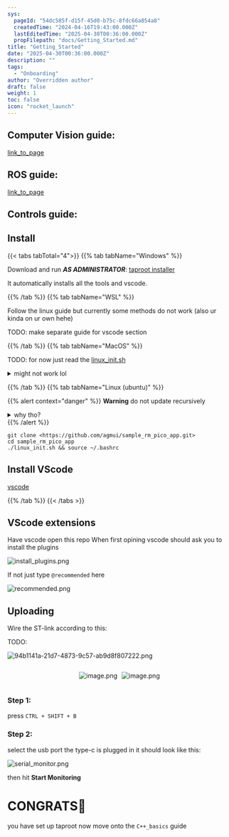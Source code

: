 ```yaml
---
sys:
  pageId: "54dc585f-d15f-45d0-b75c-8fdc66a854a8"
  createdTime: "2024-04-16T19:43:00.000Z"
  lastEditedTime: "2025-04-30T00:36:00.000Z"
  propFilepath: "docs/Getting_Started.md"
title: "Getting_Started"
date: "2025-04-30T00:36:00.000Z"
description: ""
tags:
  - "Onboarding"
author: "Overridden author"
draft: false
weight: 1
toc: false
icon: "rocket_launch"
---
```


## Computer Vision guide:

[link_to_page](86d45bc0-388b-4d26-8848-44f255f73d0e)

## ROS guide:

[link_to_page](3c76c1de-ec8f-46d6-8b0a-294005edc2d5)

## Controls guide:

## Install

{{< tabs tabTotal="4">}}
{{% tab tabName="Windows" %}}

Download and run _**AS ADMINISTRATOR**_: [taproot installer](https://github.com/Thornbots/TeachingFreshies/releases/tag/1.0)

It automatically installs all the tools and vscode.

{{% /tab %}}
{{% tab tabName="WSL" %}}

Follow the linux guide but currently some methods do not work (also ur kinda on ur own hehe)

TODO: make separate guide for vscode section

{{% /tab %}}
{{% tab tabName="MacOS" %}}

TODO: for now just read the [linux_init.sh](https://github.com/agmui/sample_rm_pico_app/blob/main/linux_init.sh)

<details>
<summary>might not work lol</summary>

`brew install libusb pkg-config`

Next install: [vscode](https://code.visualstudio.com/Download)

</details>

{{% /tab %}}
{{% tab tabName="Linux (ubuntu)" %}}

{{% alert context="danger" %}}
**Warning** do not update recursively
<details>
<summary>why tho?</summary>
There are some submodules that may go on for a while (like tinyusb) and I highly
recommend you don't need to get them.
If you want to see what submodules I update just look in `linux_init.sh`
</details>
{{% /alert %}}

```shell
git clone <https://github.com/agmui/sample_rm_pico_app.git>
cd sample_rm_pico_app
./linux_init.sh && source ~/.bashrc
```

## Install VScode

[vscode](https://code.visualstudio.com/Download)

{{% /tab %}}
{{< /tabs >}}

## VScode extensions

Have vscode open this repo
When first opining vscode should ask you to install the plugins

![install_plugins.png](https://prod-files-secure.s3.us-west-2.amazonaws.com/d518164a-d88e-44d1-a4ee-3adb3bd8bce0/89bd30f0-1825-4e77-867b-0a41ce370880/install_plugins.png?X-Amz-Algorithm=AWS4-HMAC-SHA256&X-Amz-Content-Sha256=UNSIGNED-PAYLOAD&X-Amz-Credential=ASIAZI2LB4663YP3KJDK%2F20250515%2Fus-west-2%2Fs3%2Faws4_request&X-Amz-Date=20250515T004036Z&X-Amz-Expires=3600&X-Amz-Security-Token=IQoJb3JpZ2luX2VjEGkaCXVzLXdlc3QtMiJGMEQCICOf9AYOBu3shWcdWSojAs%2BVM63f8NuDSAx%2B6ZE25gXbAiAY8uiPAR%2BNZ2MnLSmTaWXIUeYD04kJS%2By0VA1sYwwi2Sr%2FAwgiEAAaDDYzNzQyMzE4MzgwNSIMn1YgJm4%2FsQSyjR%2FFKtwDDwC9T1mVR%2BmCi8XAVRBLKe3WpNUPNT4hQsVoNRByDFa%2BO92mYI28f%2BX%2B%2FomEbtS%2BePMS5OQZ3NCElIQaLMvKloGWVwQ7WycuXahcpPyTOuJqHT2PayqFT1ci%2BwE1YOMEVYpM5OyaHnt2y88kcgn4KxTC3HNHApx3hK%2F%2F4I685qSBifwsHdnBbOf%2FVwIS90iv6IbRF%2Fi3VmCnRCw4A%2FqPM5HtHj5apDshyR%2FQL2sLhxophuPf1CzOOrSCWLLnWamQCxy2Zn5v6r8XUeseE%2FQyyxJJlvzK%2BbTdhHhjoueAuot3XZNEutiy%2F0Bkn7qEHfeIM9OIDS4vFDc501sndBSDbeeu0O00Qpk7F%2FCGnxQczBDdn97WnppOuFiOZGliZcLzs%2F560MK6YmluPeh%2BWKV5V702EGgK76TfJ5IOEhOpMuFCWNhX7yPXAJEPjoWVFfM89jsgQrREbpvGnU6CVtQIKbyEN1NdTQvmV%2B3aX%2F2KTo29%2BP4zWgmIVZKLvYsmgtvPXs94Xc8UcQYHBdb%2B2obT6KQDjChGJdfjib1yvZT7c0OxN5fyduMf8eXwe0tJpGtb4TI0QIfeTbNwxXkgQnx77Zh1JLqFWQ%2Fg%2F8sh6NB88vjnga9AjDP94azKT0swmOyUwQY6pgEUr%2BhD8VFIQHb5kwAmhEW1pQCiojEKx9uXMxspKrPLlaANT%2FNgzhSDYSdAq57wLW1m%2BxTmxIiKolrGF5rGE8OC74O9KLKnDB%2BaJVLA25VqAQxyNiUnN1L%2BtAx2siXB8M3DNc4mdmY3rCu4xQA%2F33NwIZfLOKr9Kmxn2%2BVK7tnMRRbfv8hduri0VBWYcAuD%2F35OXngxb1CK6Myl17J%2B9wd7gtE%2BWz6n&X-Amz-Signature=d0fe1e313122f27d08d3ed16925769a81436e2e0549799647cc03e0aaccb1659&X-Amz-SignedHeaders=host&x-id=GetObject)

If not just type `@recommended` here  

![recommended.png](https://prod-files-secure.s3.us-west-2.amazonaws.com/d518164a-d88e-44d1-a4ee-3adb3bd8bce0/61e661e9-5d85-4dfc-be0d-8d2097a5e793/recommended.png?X-Amz-Algorithm=AWS4-HMAC-SHA256&X-Amz-Content-Sha256=UNSIGNED-PAYLOAD&X-Amz-Credential=ASIAZI2LB4663YP3KJDK%2F20250515%2Fus-west-2%2Fs3%2Faws4_request&X-Amz-Date=20250515T004036Z&X-Amz-Expires=3600&X-Amz-Security-Token=IQoJb3JpZ2luX2VjEGkaCXVzLXdlc3QtMiJGMEQCICOf9AYOBu3shWcdWSojAs%2BVM63f8NuDSAx%2B6ZE25gXbAiAY8uiPAR%2BNZ2MnLSmTaWXIUeYD04kJS%2By0VA1sYwwi2Sr%2FAwgiEAAaDDYzNzQyMzE4MzgwNSIMn1YgJm4%2FsQSyjR%2FFKtwDDwC9T1mVR%2BmCi8XAVRBLKe3WpNUPNT4hQsVoNRByDFa%2BO92mYI28f%2BX%2B%2FomEbtS%2BePMS5OQZ3NCElIQaLMvKloGWVwQ7WycuXahcpPyTOuJqHT2PayqFT1ci%2BwE1YOMEVYpM5OyaHnt2y88kcgn4KxTC3HNHApx3hK%2F%2F4I685qSBifwsHdnBbOf%2FVwIS90iv6IbRF%2Fi3VmCnRCw4A%2FqPM5HtHj5apDshyR%2FQL2sLhxophuPf1CzOOrSCWLLnWamQCxy2Zn5v6r8XUeseE%2FQyyxJJlvzK%2BbTdhHhjoueAuot3XZNEutiy%2F0Bkn7qEHfeIM9OIDS4vFDc501sndBSDbeeu0O00Qpk7F%2FCGnxQczBDdn97WnppOuFiOZGliZcLzs%2F560MK6YmluPeh%2BWKV5V702EGgK76TfJ5IOEhOpMuFCWNhX7yPXAJEPjoWVFfM89jsgQrREbpvGnU6CVtQIKbyEN1NdTQvmV%2B3aX%2F2KTo29%2BP4zWgmIVZKLvYsmgtvPXs94Xc8UcQYHBdb%2B2obT6KQDjChGJdfjib1yvZT7c0OxN5fyduMf8eXwe0tJpGtb4TI0QIfeTbNwxXkgQnx77Zh1JLqFWQ%2Fg%2F8sh6NB88vjnga9AjDP94azKT0swmOyUwQY6pgEUr%2BhD8VFIQHb5kwAmhEW1pQCiojEKx9uXMxspKrPLlaANT%2FNgzhSDYSdAq57wLW1m%2BxTmxIiKolrGF5rGE8OC74O9KLKnDB%2BaJVLA25VqAQxyNiUnN1L%2BtAx2siXB8M3DNc4mdmY3rCu4xQA%2F33NwIZfLOKr9Kmxn2%2BVK7tnMRRbfv8hduri0VBWYcAuD%2F35OXngxb1CK6Myl17J%2B9wd7gtE%2BWz6n&X-Amz-Signature=474ce6ee2fd48a943f0cc67b2f1e44635e3e3b83517ae9cef9f49a2522b9b9c0&X-Amz-SignedHeaders=host&x-id=GetObject)

## Uploading

Wire the ST-link according to this:

TODO:

![94b1141a-21d7-4873-9c57-ab9d8f807222.png](https://prod-files-secure.s3.us-west-2.amazonaws.com/d518164a-d88e-44d1-a4ee-3adb3bd8bce0/e5fad17d-ab82-4300-9f4c-505ab4b1202c/94b1141a-21d7-4873-9c57-ab9d8f807222.png?X-Amz-Algorithm=AWS4-HMAC-SHA256&X-Amz-Content-Sha256=UNSIGNED-PAYLOAD&X-Amz-Credential=ASIAZI2LB4663YP3KJDK%2F20250515%2Fus-west-2%2Fs3%2Faws4_request&X-Amz-Date=20250515T004036Z&X-Amz-Expires=3600&X-Amz-Security-Token=IQoJb3JpZ2luX2VjEGkaCXVzLXdlc3QtMiJGMEQCICOf9AYOBu3shWcdWSojAs%2BVM63f8NuDSAx%2B6ZE25gXbAiAY8uiPAR%2BNZ2MnLSmTaWXIUeYD04kJS%2By0VA1sYwwi2Sr%2FAwgiEAAaDDYzNzQyMzE4MzgwNSIMn1YgJm4%2FsQSyjR%2FFKtwDDwC9T1mVR%2BmCi8XAVRBLKe3WpNUPNT4hQsVoNRByDFa%2BO92mYI28f%2BX%2B%2FomEbtS%2BePMS5OQZ3NCElIQaLMvKloGWVwQ7WycuXahcpPyTOuJqHT2PayqFT1ci%2BwE1YOMEVYpM5OyaHnt2y88kcgn4KxTC3HNHApx3hK%2F%2F4I685qSBifwsHdnBbOf%2FVwIS90iv6IbRF%2Fi3VmCnRCw4A%2FqPM5HtHj5apDshyR%2FQL2sLhxophuPf1CzOOrSCWLLnWamQCxy2Zn5v6r8XUeseE%2FQyyxJJlvzK%2BbTdhHhjoueAuot3XZNEutiy%2F0Bkn7qEHfeIM9OIDS4vFDc501sndBSDbeeu0O00Qpk7F%2FCGnxQczBDdn97WnppOuFiOZGliZcLzs%2F560MK6YmluPeh%2BWKV5V702EGgK76TfJ5IOEhOpMuFCWNhX7yPXAJEPjoWVFfM89jsgQrREbpvGnU6CVtQIKbyEN1NdTQvmV%2B3aX%2F2KTo29%2BP4zWgmIVZKLvYsmgtvPXs94Xc8UcQYHBdb%2B2obT6KQDjChGJdfjib1yvZT7c0OxN5fyduMf8eXwe0tJpGtb4TI0QIfeTbNwxXkgQnx77Zh1JLqFWQ%2Fg%2F8sh6NB88vjnga9AjDP94azKT0swmOyUwQY6pgEUr%2BhD8VFIQHb5kwAmhEW1pQCiojEKx9uXMxspKrPLlaANT%2FNgzhSDYSdAq57wLW1m%2BxTmxIiKolrGF5rGE8OC74O9KLKnDB%2BaJVLA25VqAQxyNiUnN1L%2BtAx2siXB8M3DNc4mdmY3rCu4xQA%2F33NwIZfLOKr9Kmxn2%2BVK7tnMRRbfv8hduri0VBWYcAuD%2F35OXngxb1CK6Myl17J%2B9wd7gtE%2BWz6n&X-Amz-Signature=3879336e4773f5c7091029c8d504eae74b0b7fd71dddc9422fca83da41503141&X-Amz-SignedHeaders=host&x-id=GetObject)

<div style="display: flex;flex-direction: row; column-gap:10px; max-width: 630px;justify-content: center;">
<div>

![image.png](https://prod-files-secure.s3.us-west-2.amazonaws.com/d518164a-d88e-44d1-a4ee-3adb3bd8bce0/210ecb78-1116-4d7b-b9b7-2292f66fa2c2/image.png?X-Amz-Algorithm=AWS4-HMAC-SHA256&X-Amz-Content-Sha256=UNSIGNED-PAYLOAD&X-Amz-Credential=ASIAZI2LB466QYC26VTG%2F20250515%2Fus-west-2%2Fs3%2Faws4_request&X-Amz-Date=20250515T004044Z&X-Amz-Expires=3600&X-Amz-Security-Token=IQoJb3JpZ2luX2VjEGkaCXVzLXdlc3QtMiJHMEUCIQDpb%2FdNqpF%2F%2FXJZjxnuiY5yfw1tVIq0pmKbddG8ojlvkwIgK3EgWRdhrwORjF9P0oO1zsFZJYsCIkL58wLz0GoWgXEq%2FwMIIhAAGgw2Mzc0MjMxODM4MDUiDDSFu2akRltB4EBiRyrcA16ObN5ayZNyPENAiAfPs2%2Fc5UO2gZ66dg8Vip7MXeqqetwmws8Bsb69LSqqZDPSx5ffvEcmTR0YWcpwBKtMss8WZX3wD4EwG1JCl2z86VTCrzMIfegcZOjtZ%2BGbuO8hmduk3XQ6%2FRJ3zdIJqfTS0EyNU6b64To4dLG8YIhaSZyQO8Ibux6JF51nvB4GR0yUS0Z2Iv8cPDZEr%2BBrXnjKDGT6n60UZPoCIqundKb0HC0lFn9EpZEwhQB1yYTRSs9Nw7yKK8lmULnSGT6fXfg8Fmkfvgj%2F%2Fo4r4uQ5YRmsPkyJ4nLRUA7VjXfUeVUBytKQmYzGXEbr0Fa%2BSKeAiFG1VfUu6RjUQvSWAnUfOqOPcbR97hhw8RUA8Gc9VV65pTgq7QVVvC7E1r6AFqqccuOJ8V0CqlUaJEerQ8%2FyFoHpYAYEZmMzFCCPcVDcI4VYHcTP9rre91t3QCSdcV6%2Funt%2F9JBLnJO0LMieJux7Hztv8PxbFS2V6cAiIzFDOr8nXto9CwQDw7WHWj08KEI3FobACJGvAphUcVf08q6JtazbmqTodNMsnc4y%2BxX6Fi%2BV29H03udzM6Vk3UbZLZ1COd4ookQGCz8f48eOl19QJ%2F9y1KA9NgBP8WjRubyQc7PVMPLrlMEGOqUB0%2Fep78YCtdCVOGwFu9IYtpSvFbFsPlb8TF0nS4xctfFFs3smiK3Vd9Xofm8Dk%2BCwKk7UCRUXRLWIIi7dffv7Kz0Inz3D5xWD21fbVcDxX%2F2pqF98dwOFAhWgFYwoO2RECsh5%2FmQ0NhDMa4TlNQN3LeJRI5hC6o4h%2BAjFQ0SEE%2FQ1i5bjfGQaibNv739cPBFJX63Q89qqsm%2FlJSKzXLzAWtS2HvCl&X-Amz-Signature=d663f4a4d55acf16721181a6f8f7bb1d881ab6457a9ca3c0bd0726d4eb285e2a&X-Amz-SignedHeaders=host&x-id=GetObject)

</div>
<div>

![image.png](https://prod-files-secure.s3.us-west-2.amazonaws.com/d518164a-d88e-44d1-a4ee-3adb3bd8bce0/33a0fd0f-8ca6-4a86-8e09-26e95ded1fff/image.png?X-Amz-Algorithm=AWS4-HMAC-SHA256&X-Amz-Content-Sha256=UNSIGNED-PAYLOAD&X-Amz-Credential=ASIAZI2LB466QQP6ALKJ%2F20250515%2Fus-west-2%2Fs3%2Faws4_request&X-Amz-Date=20250515T004044Z&X-Amz-Expires=3600&X-Amz-Security-Token=IQoJb3JpZ2luX2VjEGkaCXVzLXdlc3QtMiJHMEUCIGsizYK0zwyXsHDz5wgCu3sUwqkCIk%2FZvY5VlYhhpjN8AiEA5%2BivenihejuF6XnbSADR1%2FuD8gJ%2FTtsN%2Bw5pHBXjUuUq%2FwMIIhAAGgw2Mzc0MjMxODM4MDUiDH3Zr10uouEMnMvlHCrcA7TDPfZ2Ya8AjsSlgvIFNefABag3spFErvwBGWMYXIbGEt32ByRY2uQH3mbkyyiWncnfCkDhPSEiEdCXxc9SuD62RMrFUXu3wMIaNeVltqGKWS2Y8JF9l0FfZZHDco4zMx4RuqXonqkloKuQ0bv3MnEWJHEUf2KBJB83%2FdcCVbYtb0XhipFnz7WNsG%2BimJ4bsp7iFXDvMkW%2B5BwPpI9InxJ3B6aiiSnKDz9hFvLZ9CNYFQDp7GxUloKi513M7Xl%2FIIzOeBDYtvCeoh6O3is4dC1yZp84mRnS%2B9WSxynUpotyg4W8ffgX8vcoHhGWbzlhnatkqHMGbxiEoWXdA0vTjtVhx4nQ40LyuGAYkXpGJNKucM8borBPVt76OnLUCHxry4wyrPRTL9H9XPhFEJQqKpwDsSHFx6121rVtUD6drZuyTmkrUHOKkuhywNOQTNQhllyJmQXU0gow1IpXIdXPDbpmEGZT8K7GrSk2cKkGqv8Fv1JtCgRgrMhzj5Szw7j5sbF6WkBJN6q%2FG0zMNmotHrvSf0UklN0CsR8JIMeLijs1rVyfMaYkC7AIXsp%2BhOK109hUW1mcbzr54geCc3%2Bqhk4YyI0Kg%2BAxPQRmCj%2FhmZmqMV6u73gCXn4y3DlUMJjslMEGOqUBR2WhGZWQu7QMuM2UtBCYtu%2Fk4MmTI0pGzBkZ5g0oOyga9CCVoZmLZRC4cD8F5LmQKZ99UMwbigBHO5ERfzxqBf2rlA3KbnkXIdJUV3vGJkfe03F8r%2B5jQ6ie0fWyLjL2NqxHZsXZ%2BX7VuXOHmApqUiZaCJFn2ChYpngzWyzDdMlaL2fNSuvyeH3gvzyTkHleWpgKFiCC1weMjF9u4JDb0U9ZeCUx&X-Amz-Signature=e648e077d88eab28e6649a6e9a9726e37ba7d3a182f127e07e818dfb1f2c913f&X-Amz-SignedHeaders=host&x-id=GetObject)

</div>
</div>

### Step 1:

press `CTRL + SHIFT + B`

### Step 2:

select the usb port the type-c is plugged in it should look like this:

![serial_monitor.png](https://prod-files-secure.s3.us-west-2.amazonaws.com/d518164a-d88e-44d1-a4ee-3adb3bd8bce0/f03f4774-05d4-4393-b6a0-d5efb6d315ab/serial_monitor.png?X-Amz-Algorithm=AWS4-HMAC-SHA256&X-Amz-Content-Sha256=UNSIGNED-PAYLOAD&X-Amz-Credential=ASIAZI2LB4663YP3KJDK%2F20250515%2Fus-west-2%2Fs3%2Faws4_request&X-Amz-Date=20250515T004036Z&X-Amz-Expires=3600&X-Amz-Security-Token=IQoJb3JpZ2luX2VjEGkaCXVzLXdlc3QtMiJGMEQCICOf9AYOBu3shWcdWSojAs%2BVM63f8NuDSAx%2B6ZE25gXbAiAY8uiPAR%2BNZ2MnLSmTaWXIUeYD04kJS%2By0VA1sYwwi2Sr%2FAwgiEAAaDDYzNzQyMzE4MzgwNSIMn1YgJm4%2FsQSyjR%2FFKtwDDwC9T1mVR%2BmCi8XAVRBLKe3WpNUPNT4hQsVoNRByDFa%2BO92mYI28f%2BX%2B%2FomEbtS%2BePMS5OQZ3NCElIQaLMvKloGWVwQ7WycuXahcpPyTOuJqHT2PayqFT1ci%2BwE1YOMEVYpM5OyaHnt2y88kcgn4KxTC3HNHApx3hK%2F%2F4I685qSBifwsHdnBbOf%2FVwIS90iv6IbRF%2Fi3VmCnRCw4A%2FqPM5HtHj5apDshyR%2FQL2sLhxophuPf1CzOOrSCWLLnWamQCxy2Zn5v6r8XUeseE%2FQyyxJJlvzK%2BbTdhHhjoueAuot3XZNEutiy%2F0Bkn7qEHfeIM9OIDS4vFDc501sndBSDbeeu0O00Qpk7F%2FCGnxQczBDdn97WnppOuFiOZGliZcLzs%2F560MK6YmluPeh%2BWKV5V702EGgK76TfJ5IOEhOpMuFCWNhX7yPXAJEPjoWVFfM89jsgQrREbpvGnU6CVtQIKbyEN1NdTQvmV%2B3aX%2F2KTo29%2BP4zWgmIVZKLvYsmgtvPXs94Xc8UcQYHBdb%2B2obT6KQDjChGJdfjib1yvZT7c0OxN5fyduMf8eXwe0tJpGtb4TI0QIfeTbNwxXkgQnx77Zh1JLqFWQ%2Fg%2F8sh6NB88vjnga9AjDP94azKT0swmOyUwQY6pgEUr%2BhD8VFIQHb5kwAmhEW1pQCiojEKx9uXMxspKrPLlaANT%2FNgzhSDYSdAq57wLW1m%2BxTmxIiKolrGF5rGE8OC74O9KLKnDB%2BaJVLA25VqAQxyNiUnN1L%2BtAx2siXB8M3DNc4mdmY3rCu4xQA%2F33NwIZfLOKr9Kmxn2%2BVK7tnMRRbfv8hduri0VBWYcAuD%2F35OXngxb1CK6Myl17J%2B9wd7gtE%2BWz6n&X-Amz-Signature=ad5d4a74ea630d1a58f8d2e6d0390b67ab937b950072b258bda0d8663f10a258&X-Amz-SignedHeaders=host&x-id=GetObject)

then hit **Start Monitoring**

# CONGRATS🎉

you have set up taproot now move onto the `C++_basics` guide
